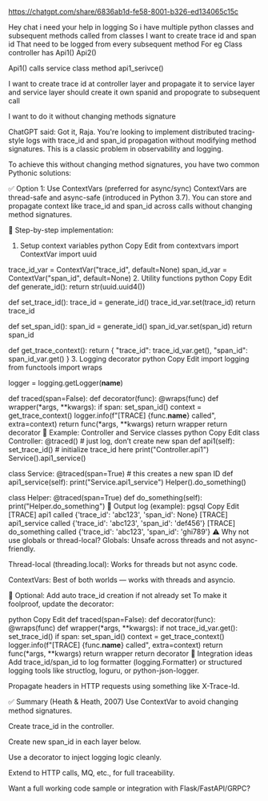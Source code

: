https://chatgpt.com/share/6836ab1d-fe58-8001-b326-ed134065c15c

Hey chat i need your help in logging 
So i have multiple python classes and subsequent methods called from classes
I want to create trace id and span id 
That need to be logged from every subsequent method 
For eg 
Class controller has 
Api1()
Api2()

Api1() calls service class method api1_serivce() 

I want to create trace id at controller layer and propagate it to service layer and service layer should create it own spanid and propograte to subsequent call 

I want to do it without changing methods signature


ChatGPT said:
Got it, Raja. You're looking to implement distributed tracing-style logs with trace_id and span_id propagation without modifying method signatures. This is a classic problem in observability and logging.

To achieve this without changing method signatures, you have two common Pythonic solutions:

✅ Option 1: Use ContextVars (preferred for async/sync)
ContextVars are thread-safe and async-safe (introduced in Python 3.7). You can store and propagate context like trace_id and span_id across calls without changing method signatures.

🔧 Step-by-step implementation:
1. Setup context variables
python
Copy
Edit
from contextvars import ContextVar
import uuid

trace_id_var = ContextVar("trace_id", default=None)
span_id_var = ContextVar("span_id", default=None)
2. Utility functions
python
Copy
Edit
def generate_id():
    return str(uuid.uuid4())

def set_trace_id():
    trace_id = generate_id()
    trace_id_var.set(trace_id)
    return trace_id

def set_span_id():
    span_id = generate_id()
    span_id_var.set(span_id)
    return span_id

def get_trace_context():
    return {
        "trace_id": trace_id_var.get(),
        "span_id": span_id_var.get()
    }
3. Logging decorator
python
Copy
Edit
import logging
from functools import wraps

logger = logging.getLogger(__name__)

def traced(span=False):
    def decorator(func):
        @wraps(func)
        def wrapper(*args, **kwargs):
            if span:
                set_span_id()
            context = get_trace_context()
            logger.info(f"[TRACE] {func.__name__} called", extra=context)
            return func(*args, **kwargs)
        return wrapper
    return decorator
🧠 Example: Controller and Service classes
python
Copy
Edit
class Controller:
    @traced()  # just log, don’t create new span
    def api1(self):
        set_trace_id()  # initialize trace_id here
        print("Controller.api1")
        Service().api1_service()

class Service:
    @traced(span=True)  # this creates a new span ID
    def api1_service(self):
        print("Service.api1_service")
        Helper().do_something()

class Helper:
    @traced(span=True)
    def do_something(self):
        print("Helper.do_something")
🧪 Output log (example):
pgsql
Copy
Edit
[TRACE] api1 called {'trace_id': 'abc123', 'span_id': None}
[TRACE] api1_service called {'trace_id': 'abc123', 'span_id': 'def456'}
[TRACE] do_something called {'trace_id': 'abc123', 'span_id': 'ghi789'}
⚠️ Why not use globals or thread-local?
Globals: Unsafe across threads and not async-friendly.

Thread-local (threading.local): Works for threads but not async code.

ContextVars: Best of both worlds — works with threads and asyncio.

🧰 Optional: Add auto trace_id creation if not already set
To make it foolproof, update the decorator:

python
Copy
Edit
def traced(span=False):
    def decorator(func):
        @wraps(func)
        def wrapper(*args, **kwargs):
            if not trace_id_var.get():
                set_trace_id()
            if span:
                set_span_id()
            context = get_trace_context()
            logger.info(f"[TRACE] {func.__name__} called", extra=context)
            return func(*args, **kwargs)
        return wrapper
    return decorator
🧩 Integration ideas
Add trace_id/span_id to log formatter (logging.Formatter) or structured logging tools like structlog, loguru, or python-json-logger.

Propagate headers in HTTP requests using something like X-Trace-Id.

✅ Summary (Heath & Heath, 2007)
Use ContextVar to avoid changing method signatures.

Create trace_id in the controller.

Create new span_id in each layer below.

Use a decorator to inject logging logic cleanly.

Extend to HTTP calls, MQ, etc., for full traceability.

Want a full working code sample or integration with Flask/FastAPI/GRPC?







